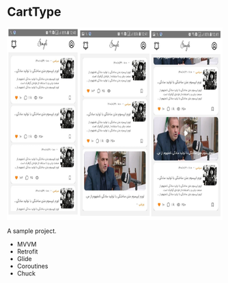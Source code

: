 # CartType

<img src="https://github.com/Homa-Shafiei/CartType/blob/main/doc/image.png" width="750" height="450">

A sample project.

- MVVM
- Retrofit
- Glide
- Coroutines
- Chuck

